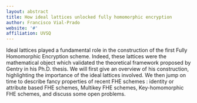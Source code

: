 ```yaml
---
layout: abstract
title: How ideal lattices unlocked fully homomorphic encryption
author: Francisco Vial-Prado
website: '#'
affiliation: UVSQ
---
```


Ideal lattices played a fundamental role in the construction of the first Fully Homomorphic Encryption scheme. Indeed, these lattices were the mathematical object which validated the theoretical framework proposed by Gentry in his Ph.D. thesis. We will first give an overview of his construction, highlighting the importance of the ideal lattices involved. We then jump on time to describe fancy properties of recent FHE schemes : identity or attribute based FHE schemes, Multikey FHE schemes, Key-homomorphic FHE schemes, and discuss some open problems.
